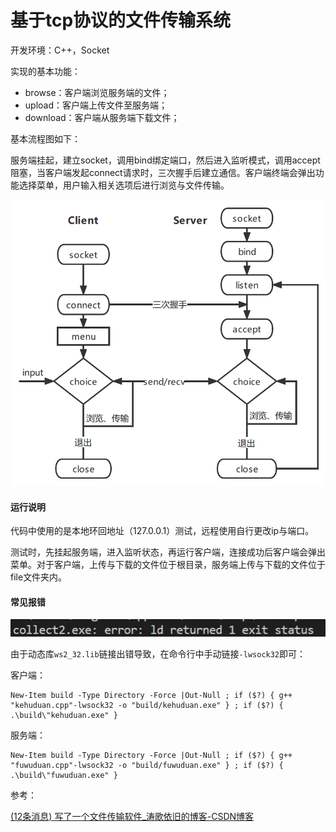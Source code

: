 # 基于tcp协议的文件传输系统
开发环境：C++，Socket

实现的基本功能：

* browse：客户端浏览服务端的文件；
* upload：客户端上传文件至服务端；
* download：客户端从服务端下载文件；

基本流程图如下：

服务端挂起，建立socket，调用bind绑定端口，然后进入监听模式，调用accept阻塞，当客户端发起connect请求时，三次握手后建立通信。客户端终端会弹出功能选择菜单，用户输入相关选项后进行浏览与文件传输。

![lct](images/lct.png)

#### 运行说明

代码中使用的是本地环回地址（127.0.0.1）测试，远程使用自行更改ip与端口。

测试时，先挂起服务端，进入监听状态，再运行客户端，连接成功后客户端会弹出菜单。对于客户端，上传与下载的文件位于根目录，服务端上传与下载的文件位于file文件夹内。

#### 常见报错

![error](images/error.png)

由于动态库`ws2_32.lib`链接出错导致，在命令行中手动链接` -lwsock32 `即可：

客户端：

```shell
New-Item build -Type Directory -Force |Out-Null ; if ($?) { g++ "kehuduan.cpp"-lwsock32 -o "build/kehuduan.exe" } ; if ($?) { .\build\"kehuduan.exe" } 
```

服务端：

```shell
New-Item build -Type Directory -Force |Out-Null ; if ($?) { g++ "fuwuduan.cpp"-lwsock32 -o "build/fuwuduan.exe" } ; if ($?) { .\build\"fuwuduan.exe" } 
```



参考：

[(12条消息) 写了一个文件传输软件_涛歌依旧的博客-CSDN博客](https://blog.csdn.net/stpeace/article/details/124087581)

